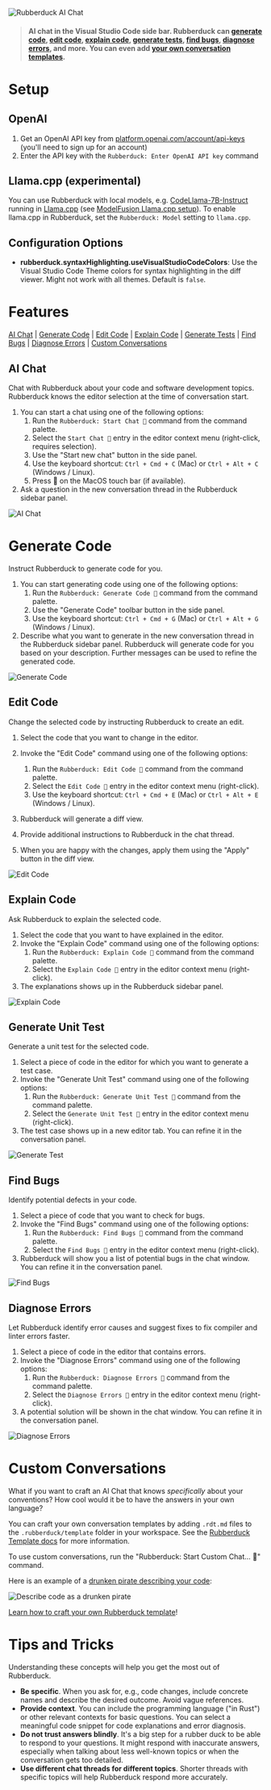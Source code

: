 ![Rubberduck AI Chat](https://raw.githubusercontent.com/rubberduck-ai/rubberduck-vscode/main/asset/rubberduck-header-2.gif)

> #### AI chat in the Visual Studio Code side bar. Rubberduck can [generate code](#generate-code), [edit code](#edit-code), [explain code](#explain-code), [generate tests](#generate-tests), [find bugs](#find-bugs), [diagnose errors](#diagnose-errors), and more. You can even add [your own conversation templates](https://github.com/rubberduck-ai/rubberduck-vscode/blob/main/doc/rubberduck-templates.md).

# Setup

## OpenAI

1. Get an OpenAI API key from [platform.openai.com/account/api-keys](https://platform.openai.com/account/api-keys) (you'll need to sign up for an account)
2. Enter the API key with the `Rubberduck: Enter OpenAI API key` command

## Llama.cpp (experimental)

You can use Rubberduck with local models, e.g. [CodeLlama-7B-Instruct](https://huggingface.co/TheBloke/CodeLlama-7B-Instruct-GGUF) running in [Llama.cpp](https://github.com/ggerganov/llama.cpp) (see [ModelFusion Llama.cpp setup](https://modelfusion.dev/integration/model-provider/llamacpp#setup)). To enable llama.cpp in Rubberduck, set the `Rubberduck: Model` setting to `llama.cpp`.

## Configuration Options

- **rubberduck.syntaxHighlighting.useVisualStudioCodeColors**: Use the Visual Studio Code Theme colors for syntax highlighting in the diff viewer. Might not work with all themes. Default is `false`.

# Features

[AI Chat](#ai-chat) | [Generate Code](#generate-code) | [Edit Code](#edit-code) | [Explain Code](#explain-code) | [Generate Tests](#generate-tests) | [Find Bugs](#find-bugs) | [Diagnose Errors](#diagnose-errors) | [Custom Conversations](#custom-conversations)

## AI Chat

Chat with Rubberduck about your code and software development topics. Rubberduck knows the editor selection at the time of conversation start.

1. You can start a chat using one of the following options:
   1. Run the `Rubberduck: Start Chat 💬` command from the command palette.
   1. Select the `Start Chat 💬` entry in the editor context menu (right-click, requires selection).
   1. Use the "Start new chat" button in the side panel.
   1. Use the keyboard shortcut: `Ctrl + Cmd + C` (Mac) or `Ctrl + Alt + C` (Windows / Linux).
   1. Press 💬 on the MacOS touch bar (if available).
1. Ask a question in the new conversation thread in the Rubberduck sidebar panel.

![AI Chat](https://raw.githubusercontent.com/rubberduck-ai/rubberduck-vscode/main/app/vscode/asset/media/screenshot-start-chat.png)

# Generate Code

Instruct Rubberduck to generate code for you.

1. You can start generating code using one of the following options:
   1. Run the `Rubberduck: Generate Code 💬` command from the command palette.
   1. Use the "Generate Code" toolbar button in the side panel.
   1. Use the keyboard shortcut: `Ctrl + Cmd + G` (Mac) or `Ctrl + Alt + G` (Windows / Linux).
2. Describe what you want to generate in the new conversation thread in the Rubberduck sidebar panel. Rubberduck will generate code for you based on your description. Further messages can be used to refine the generated code.

![Generate Code](https://raw.githubusercontent.com/rubberduck-ai/rubberduck-vscode/main/app/vscode/asset/media/screenshot-generate-code.gif)

## Edit Code

Change the selected code by instructing Rubberduck to create an edit.

1. Select the code that you want to change in the editor.
1. Invoke the "Edit Code" command using one of the following options:

   1. Run the `Rubberduck: Edit Code 💬` command from the command palette.
   1. Select the `Edit Code 💬` entry in the editor context menu (right-click).
   1. Use the keyboard shortcut: `Ctrl + Cmd + E` (Mac) or `Ctrl + Alt + E` (Windows / Linux).

1. Rubberduck will generate a diff view.
1. Provide additional instructions to Rubberduck in the chat thread.
1. When you are happy with the changes, apply them using the "Apply" button in the diff view.

![Edit Code](https://raw.githubusercontent.com/rubberduck-ai/rubberduck-vscode/main/app/vscode/asset/media/screenshot-edit-code.gif)

## Explain Code

Ask Rubberduck to explain the selected code.

1. Select the code that you want to have explained in the editor.
1. Invoke the "Explain Code" command using one of the following options:
   1. Run the `Rubberduck: Explain Code 💬` command from the command palette.
   1. Select the `Explain Code 💬` entry in the editor context menu (right-click).
1. The explanations shows up in the Rubberduck sidebar panel.

![Explain Code](https://raw.githubusercontent.com/rubberduck-ai/rubberduck-vscode/main/app/vscode/asset/media/screenshot-code-explanation.png)

## Generate Unit Test

Generate a unit test for the selected code.

1. Select a piece of code in the editor for which you want to generate a test case.
2. Invoke the "Generate Unit Test" command using one of the following options:
   1. Run the `Rubberduck: Generate Unit Test 💬` command from the command palette.
   1. Select the `Generate Unit Test 💬` entry in the editor context menu (right-click).
3. The test case shows up in a new editor tab. You can refine it in the conversation panel.

![Generate Test](https://raw.githubusercontent.com/rubberduck-ai/rubberduck-vscode/main/app/vscode/asset/media/screenshot-generate-test.gif)

## Find Bugs

Identify potential defects in your code.

1. Select a piece of code that you want to check for bugs.
2. Invoke the "Find Bugs" command using one of the following options:
   1. Run the `Rubberduck: Find Bugs 💬` command from the command palette.
   1. Select the `Find Bugs 💬` entry in the editor context menu (right-click).
3. Rubberduck will show you a list of potential bugs in the chat window. You can refine it in the conversation panel.

![Find Bugs](https://raw.githubusercontent.com/rubberduck-ai/rubberduck-vscode/main/app/vscode/asset/media/screenshot-find-bugs.png)

## Diagnose Errors

Let Rubberduck identify error causes and suggest fixes to fix compiler and linter errors faster.

1. Select a piece of code in the editor that contains errors.
2. Invoke the "Diagnose Errors" command using one of the following options:
   1. Run the `Rubberduck: Diagnose Errors 💬` command from the command palette.
   1. Select the `Diagnose Errors 💬` entry in the editor context menu (right-click).
3. A potential solution will be shown in the chat window. You can refine it in the conversation panel.

![Diagnose Errors](https://raw.githubusercontent.com/rubberduck-ai/rubberduck-vscode/main/app/vscode/asset/media/screenshot-diagnose-errors.gif)

# Custom Conversations

What if you want to craft an AI Chat that knows _specifically_ about your conventions?
How cool would it be to have the answers in your own language?

You can craft your own conversation templates by adding `.rdt.md` files to the `.rubberduck/template` folder in your workspace. See the [Rubberduck Template docs](https://github.com/rubberduck-ai/rubberduck-vscode/blob/main/doc/rubberduck-templates.md) for more information.

To use custom conversations, run the "Rubberduck: Start Custom Chat… 💬" command.

Here is an example of a [drunken pirate describing your code](https://github.com/rubberduck-ai/rubberduck-vscode/blob/main/template/fun/drunken-pirate.rdt.md):

![Describe code as a drunken pirate](https://raw.githubusercontent.com/rubberduck-ai/rubberduck-vscode/main/app/vscode/asset/media/drunken-pirate.gif)

[Learn how to craft your own Rubberduck template](https://github.com/rubberduck-ai/rubberduck-vscode/blob/main/doc/rubberduck-templates.md)!

# Tips and Tricks

Understanding these concepts will help you get the most out of Rubberduck.

- **Be specific**.
  When you ask for, e.g., code changes, include concrete names and describe the desired outcome. Avoid vague references.
- **Provide context**.
  You can include the programming language ("in Rust") or other relevant contexts for basic questions.
  You can select a meaningful code snippet for code explanations and error diagnosis.
- **Do not trust answers blindly**.
  It's a big step for a rubber duck to be able to respond to your questions.
  It might respond with inaccurate answers, especially when talking about
  less well-known topics or when the conversation gets too detailed.
- **Use different chat threads for different topics**.
  Shorter threads with specific topics will help Rubberduck respond more accurately.
